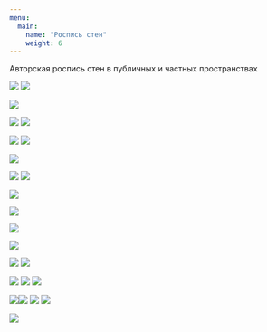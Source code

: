 ```yaml
---
menu:
  main:
    name: "Роспись стен"
    weight: 6
---
```

Авторская роспись стен в публичных и частных пространствах 

![](DSC09619.png) ![](DSC09615.jpg)

![](LW.png) 

![](DSC02152.png) ![](DSC03262.png)

![](caffe_progr.jpg) ![](XXXL.jpg)

![](Cafe.png)

![](helsinki.jpg) ![](school.png)

![](NG.png) 

![](NG2.png) 

![](NG3.png) 

![](W.png) 

![](м-.png)
![](м+.png)

![](м0.jpg) ![](м=.jpg)
![](мг.jpg)


 ![](им2.jpg)![](мыфф.jpg)
![](им.jpg) ![](им1.jpg) 

![](москва+.jpg)
